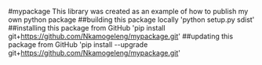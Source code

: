#mypackage
This library was created as an example of how to publish my own python package
##building this package locally
'python setup.py sdist'
##installing this package from GitHub
'pip install git+https://github.com/Nkamogeleng/mypackage.git'
##updating this package from GitHub
'pip install --upgrade git+https://github.com/Nkamogeleng/mypackage.git'
